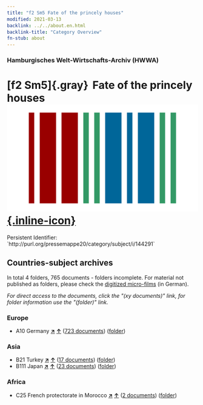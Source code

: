 ```yaml
---
title: "f2 Sm5 Fate of the princely houses"
modified: 2021-03-13
backlink: ../../about.en.html
backlink-title: "Category Overview"
fn-stub: about
---
```


### Hamburgisches Welt-Wirtschafts-Archiv (HWWA)

# [f2 Sm5]{.gray}&#8201; Fate of the princely houses &#160; [![Wikidata](/images/Wikidata-logo.svg "Wikidata"){.inline-icon}](http://www.wikidata.org/entity/Q104699312)

<div class="hint">Persistent Identifier: `http://purl.org/pressemappe20/category/subject/i/144291`</div>







## Countries-subject archives





In total 4 folders, 765 documents - folders incomplete.
For material not published as folders, please check the [digitized micro-films](/film/h1_sh.de.html) (in German).

_For direct access to the documents, click the "(xy documents)" link, for folder information use the "(folder)" link._



### Europe

- A10 Germany [**&nearr;**](../../../geo/i/126128/about.en.html "Germany (all folders)") [**&uarr;**](../../../geo/about.en.html#A10 "Country category system") (<a href="https://pm20.zbw.eu/iiifview/folder/sh/126128,144291" title="about: Germany : Fate of the princely houses" target="_blank">723 documents</a>) ([folder](../../../../folder/sh/1261xx/126128/1442xx/144291/about.en.html))

### Asia

- B21 Turkey [**&nearr;**](../../../geo/i/141111/about.en.html "Turkey (all folders)") [**&uarr;**](../../../geo/about.en.html#B21 "Country category system") (<a href="https://pm20.zbw.eu/iiifview/folder/sh/141111,144291" title="about: Turkey : Fate of the princely houses" target="_blank">17 documents</a>) ([folder](../../../../folder/sh/1411xx/141111/1442xx/144291/about.en.html))
- B111 Japan [**&nearr;**](../../../geo/i/141272/about.en.html "Japan (all folders)") [**&uarr;**](../../../geo/about.en.html#B111 "Country category system") (<a href="https://pm20.zbw.eu/iiifview/folder/sh/141272,144291" title="about: Japan : Fate of the princely houses" target="_blank">23 documents</a>) ([folder](../../../../folder/sh/1412xx/141272/1442xx/144291/about.en.html))

### Africa

- C25 French protectorate in Morocco [**&nearr;**](../../../geo/i/141358/about.en.html "French protectorate in Morocco (all folders)") [**&uarr;**](../../../geo/about.en.html#C25 "Country category system") (<a href="https://pm20.zbw.eu/iiifview/folder/sh/141358,144291" title="about: French protectorate in Morocco : Fate of the princely houses" target="_blank">2 documents</a>) ([folder](../../../../folder/sh/1413xx/141358/1442xx/144291/about.en.html))








